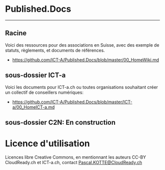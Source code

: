 # Published.Docs
---
## Racine
Voici des ressources pour des associations en Suisse, avec des exemple de statuts, règlements, et documents de références.
* https://github.com/ICT-A/Published.Docs/blob/master/00_HomeWiki.md

## sous-dossier ICT-a
Voici les documents pour ICT-a.ch ou toutes organisations souhaitant créer un collectif de conseillers numériques:
* https://github.com/ICT-A/Published.Docs/blob/master/ICT-a/00_HomeICT-a.md

## sous-dossier C2N: En construction

# Licence d'utilisation
Licences libre Creative Commons, en mentionnant les auteurs CC-BY CloudReady.ch et ICT-a.ch, contact Pascal.KOTTE@CloudReady.ch
